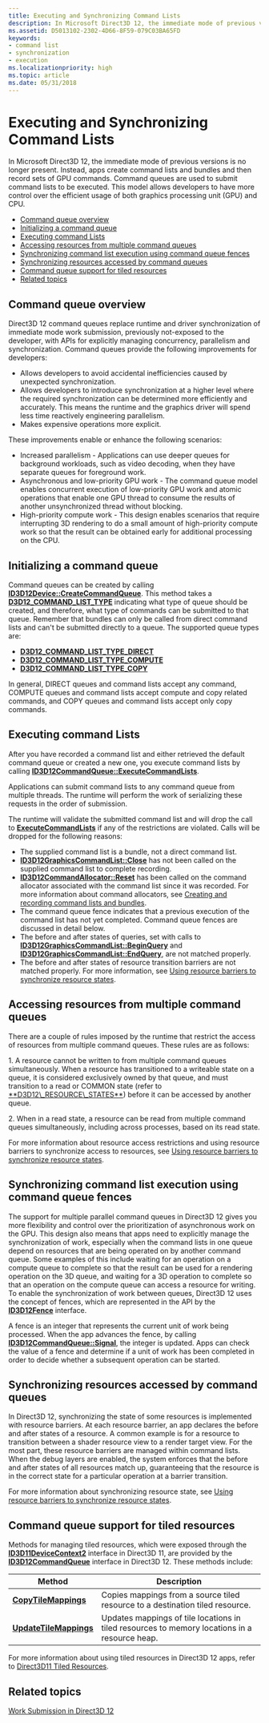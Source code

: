 ```yaml
---
title: Executing and Synchronizing Command Lists
description: In Microsoft Direct3D 12, the immediate mode of previous versions is no longer present.
ms.assetid: D5013102-2302-4D66-8F59-079C03BA65FD
keywords:
- command list
- synchronization
- execution
ms.localizationpriority: high
ms.topic: article
ms.date: 05/31/2018
---
```


# Executing and Synchronizing Command Lists

In Microsoft Direct3D 12, the immediate mode of previous versions is no longer present. Instead, apps create command lists and bundles and then record sets of GPU commands. Command queues are used to submit command lists to be executed. This model allows developers to have more control over the efficient usage of both graphics processing unit (GPU) and CPU.

-   [Command queue overview](#command-queue-overview)
-   [Initializing a command queue](#initializing-a-command-queue)
-   [Executing command Lists](#executing-command-lists)
-   [Accessing resources from multiple command queues](#accessing-resources-from-multiple-command-queues)
-   [Synchronizing command list execution using command queue fences](#synchronizing-command-list-execution-using-command-queue-fences)
-   [Synchronizing resources accessed by command queues](#synchronizing-resources-accessed-by-command-queues)
-   [Command queue support for tiled resources](#command-queue-support-for-tiled-resources)
-   [Related topics](#related-topics)

## Command queue overview

Direct3D 12 command queues replace runtime and driver synchronization of immediate mode work submission, previously not-exposed to the developer, with APIs for explicitly managing concurrency, parallelism and synchronization. Command queues provide the following improvements for developers:

-   Allows developers to avoid accidental inefficiencies caused by unexpected synchronization.
-   Allows developers to introduce synchronization at a higher level where the required synchronization can be determined more efficiently and accurately. This means the runtime and the graphics driver will spend less time reactively engineering parallelism.
-   Makes expensive operations more explicit.

These improvements enable or enhance the following scenarios:

-   Increased parallelism - Applications can use deeper queues for background workloads, such as video decoding, when they have separate queues for foreground work.
-   Asynchronous and low-priority GPU work - The command queue model enables concurrent execution of low-priority GPU work and atomic operations that enable one GPU thread to consume the results of another unsynchronized thread without blocking.
-   High-priority compute work - This design enables scenarios that require interrupting 3D rendering to do a small amount of high-priority compute work so that the result can be obtained early for additional processing on the CPU.

## Initializing a command queue

Command queues can be created by calling [**ID3D12Device::CreateCommandQueue**](/windows/desktop/api/d3d12/nf-d3d12-id3d12device-createcommandqueue). This method takes a [**D3D12\_COMMAND\_LIST\_TYPE**](/windows/desktop/api/d3d12/ne-d3d12-d3d12_command_list_type) indicating what type of queue should be created, and therefore, what type of commands can be submitted to that queue. Remember that bundles can only be called from direct command lists and can't be submitted directly to a queue. The supported queue types are:

-   [**D3D12\_COMMAND\_LIST\_TYPE\_DIRECT**](/windows/desktop/api/d3d12/ne-d3d12-d3d12_command_list_type)
-   [**D3D12\_COMMAND\_LIST\_TYPE\_COMPUTE**](/windows/desktop/api/d3d12/ne-d3d12-d3d12_command_list_type)
-   [**D3D12\_COMMAND\_LIST\_TYPE\_COPY**](/windows/desktop/api/d3d12/ne-d3d12-d3d12_command_list_type)

In general, DIRECT queues and command lists accept any command, COMPUTE queues and command lists accept compute and copy related commands, and COPY queues and command lists accept only copy commands.

## Executing command Lists

After you have recorded a command list and either retrieved the default command queue or created a new one, you execute command lists by calling [**ID3D12CommandQueue::ExecuteCommandLists**](/windows/desktop/api/d3d12/nf-d3d12-id3d12commandqueue-executecommandlists).

Applications can submit command lists to any command queue from multiple threads. The runtime will perform the work of serializing these requests in the order of submission.

The runtime will validate the submitted command list and will drop the call to [**ExecuteCommandLists**](/windows/desktop/api/d3d12/nf-d3d12-id3d12commandqueue-executecommandlists) if any of the restrictions are violated. Calls will be dropped for the following reasons:

-   The supplied command list is a bundle, not a direct command list.
-   [**ID3D12GraphicsCommandList::Close**](/windows/desktop/api/d3d12/nf-d3d12-id3d12graphicscommandlist-close) has not been called on the supplied command list to complete recording.
-   [**ID3D12CommandAllocator::Reset**](/windows/desktop/api/d3d12/nf-d3d12-id3d12commandallocator-reset) has been called on the command allocator associated with the command list since it was recorded. For more information about command allocators, see [Creating and recording command lists and bundles](recording-command-lists-and-bundles.md).
-   The command queue fence indicates that a previous execution of the command list has not yet completed. Command queue fences are discussed in detail below.
-   The before and after states of queries, set with calls to [**ID3D12GraphicsCommandList::BeginQuery**](/windows/desktop/api/d3d12/nf-d3d12-id3d12graphicscommandlist-beginquery) and [**ID3D12GraphicsCommandList::EndQuery**](/windows/desktop/api/d3d12/nf-d3d12-id3d12graphicscommandlist-endquery), are not matched properly.
-   The before and after states of resource transition barriers are not matched properly. For more information, see [Using resource barriers to synchronize resource states](using-resource-barriers-to-synchronize-resource-states-in-direct3d-12.md).

## Accessing resources from multiple command queues

There are a couple of rules imposed by the runtime that restrict the access of resources from multiple command queues. These rules are as follows:

<dl> 1. A resource cannot be written to from multiple command queues simultaneously. When a resource has transitioned to a writeable state on a queue, it is considered exclusively owned by that queue, and must transition to a read or COMMON state (refer to <a href="/windows/desktop/api/d3d12/ne-d3d12-d3d12_resource_states">**D3D12\_RESOURCE\_STATES**</a>) before it can be accessed by another queue.  </dl>
<dl> 2. When in a read state, a resource can be read from multiple command queues simultaneously, including across processes, based on its read state. </dl>

For more information about resource access restrictions and using resource barriers to synchronize access to resources, see [Using resource barriers to synchronize resource states](using-resource-barriers-to-synchronize-resource-states-in-direct3d-12.md).

## Synchronizing command list execution using command queue fences

The support for multiple parallel command queues in Direct3D 12 gives you more flexibility and control over the prioritization of asynchronous work on the GPU. This design also means that apps need to explicitly manage the synchronization of work, especially when the command lists in one queue depend on resources that are being operated on by another command queue. Some examples of this include waiting for an operation on a compute queue to complete so that the result can be used for a rendering operation on the 3D queue, and waiting for a 3D operation to complete so that an operation on the compute queue can access a resource for writing. To enable the synchronization of work between queues, Direct3D 12 uses the concept of fences, which are represented in the API by the [**ID3D12Fence**](/windows/desktop/api/d3d12/nn-d3d12-id3d12fence) interface.

A fence is an integer that represents the current unit of work being processed. When the app advances the fence, by calling [**ID3D12CommandQueue::Signal**](/windows/desktop/api/d3d12/nf-d3d12-id3d12commandqueue-signal), the integer is updated. Apps can check the value of a fence and determine if a unit of work has been completed in order to decide whether a subsequent operation can be started.

## Synchronizing resources accessed by command queues

In Direct3D 12, synchronizing the state of some resources is implemented with resource barriers. At each resource barrier, an app declares the before and after states of a resource. A common example is for a resource to transition between a shader resource view to a render target view. For the most part, these resource barriers are managed within command lists. When the debug layers are enabled, the system enforces that the before and after states of all resources match up, guaranteeing that the resource is in the correct state for a particular operation at a barrier transition.

For more information about synchronizing resource state, see [Using resource barriers to synchronize resource states](using-resource-barriers-to-synchronize-resource-states-in-direct3d-12.md).

## Command queue support for tiled resources

Methods for managing tiled resources, which were exposed through the [**ID3D11DeviceContext2**](https://docs.microsoft.com/windows/desktop/api/d3d11_2/nn-d3d11_2-id3d11devicecontext2) interface in Direct3D 11, are provided by the [**ID3D12CommandQueue**](/windows/desktop/api/d3d12/nn-d3d12-id3d12commandqueue) interface in Direct3D 12. These methods include:



| Method                                                              | Description                                                                                              |
|---------------------------------------------------------------------|----------------------------------------------------------------------------------------------------------|
| [**CopyTileMappings**](/windows/desktop/api/d3d12/nf-d3d12-id3d12commandqueue-copytilemappings)     | Copies mappings from a source tiled resource to a destination tiled resource.<br/>                 |
| [**UpdateTileMappings**](/windows/desktop/api/d3d12/nf-d3d12-id3d12commandqueue-updatetilemappings) | Updates mappings of tile locations in tiled resources to memory locations in a resource heap.<br/> |



 

For more information about using tiled resources in Direct3D 12 apps, refer to [Direct3D11 Tiled Resources](https://docs.microsoft.com/windows/desktop/direct3d11/tiled-resources).

## Related topics

<dl> <dt>

[Work Submission in Direct3D 12](command-queues-and-command-lists.md)
</dt> </dl>

 

 





